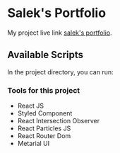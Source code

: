 # Salek's Portfolio

My project live link [salek's portfolio](https://github.com/facebook/create-react-app).

## Available Scripts

In the project directory, you can run:

### Tools for this project

* React JS
* Styled Component
* React Intersection Observer
* React Particles JS
* React Router Dom
* Metarial UI

